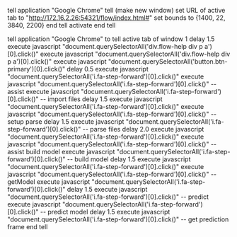 tell application "Google Chrome"
  tell (make new window)
    set URL of active tab to "http://172.16.2.26:54321/flow/index.html#"
    set bounds to {1400, 22, 3840, 2200}
  end tell
  activate
end tell

tell application "Google Chrome" to tell active tab of window 1
  delay 1.5
  execute javascript "document.querySelectorAll('div.flow-help div p a')[0].click()"
  execute javascript "document.querySelectorAll('div.flow-help div p a')[0].click()"
  execute javascript "document.querySelectorAll('button.btn-primary')[0].click()"
  delay 0.5
  execute javascript "document.querySelectorAll('i.fa-step-forward')[0].click()"
  execute javascript "document.querySelectorAll('i.fa-step-forward')[0].click()" -- assist
  execute javascript "document.querySelectorAll('i.fa-step-forward')[0].click()" -- import files
  delay 1.5
  execute javascript "document.querySelectorAll('i.fa-step-forward')[0].click()"
  execute javascript "document.querySelectorAll('i.fa-step-forward')[0].click()" -- setup parse
  delay 1.5
  execute javascript "document.querySelectorAll('i.fa-step-forward')[0].click()" -- parse files
  delay 2.0
  execute javascript "document.querySelectorAll('i.fa-step-forward')[0].click()"
  execute javascript "document.querySelectorAll('i.fa-step-forward')[0].click()" -- assist build model
  execute javascript "document.querySelectorAll('i.fa-step-forward')[0].click()" -- build model
  delay 1.5
  execute javascript "document.querySelectorAll('i.fa-step-forward')[0].click()"
  execute javascript "document.querySelectorAll('i.fa-step-forward')[0].click()" -- getModel
  execute javascript "document.querySelectorAll('i.fa-step-forward')[0].click()"
  delay 1.5
  execute javascript "document.querySelectorAll('i.fa-step-forward')[0].click()" -- predict
  execute javascript "document.querySelectorAll('i.fa-step-forward')[0].click()" -- predict model
  delay 1.5
  execute javascript "document.querySelectorAll('i.fa-step-forward')[0].click()" -- get prediction frame
end tell
